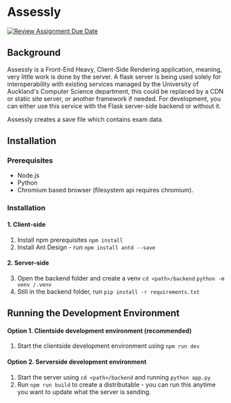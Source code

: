 # Assessly 


[![Review Assignment Due Date](https://classroom.github.com/assets/deadline-readme-button-22041afd0340ce965d47ae6ef1cefeee28c7c493a6346c4f15d667ab976d596c.svg)](https://classroom.github.com/a/4-04QCSZ)


## Background

Assessly is a Front-End Heavy, Client-Side Rendering application, meaning, very little work is done by the server. A flask server is being used solely for interoperability with existing services managed by the University of Auckland's Computer Science department, this could be replaced by a CDN or static site server, or another framework if needed. For development, you can either use this service with the Flask server-side backend or without it.

Assessly creates a save file which contains exam data.

## Installation

### Prerequisites
- Node.js
- Python
- Chromium based browser (filesystem api requires chromium). 

### Installation

#### 1. Client-side
1. Install npm prerequisites ```npm install```
2. Install Ant Design - run ```npm install antd --save```

#### 2. Server-side
3. Open the backend folder and create a venv ```cd <path>/backend``` ```python -m venv /.venv```
4. Still in the backend folder, run ```pip install -r requirements.txt```

## Running the Development Environment

#### Option 1. Clientside development environment (recommended)
1. Start the clientside development environment using ```npm run dev```

#### Option 2. Serverside development environment
1. Start the server using ```cd <path>/backend``` and running ```python app.py```
2. Run ```npm run build``` to create a distributable - you can run this anytime you want to update what the server is sending.
